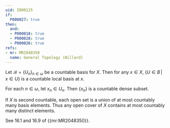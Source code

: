 ```yaml
---
uid: I000125
if:
  P000027: true
then:
  and:
  - P000018: true
  - P000028: true
  - P000026: true
refs:
- mr: MR2048350
  name: General Topology (Willard)
---
```


Let $\mathcal{B}=\{U_n\}_{n \in \omega}$ be a countable basis for $X$. Then for any $x \in X$, $\{U \in B\,|\,x \in U\}$ is a countable local basis at $x$.

For each $n \in \omega$, let $x_n \in U_n$. Then $\{x_n\}$ is a countable dense subset.

If $X$ is second countable, each open set is a union of at most countably many basis elements. Thus any open cover of $X$ contains at most countably many distinct elements.

See 16.1 and 16.9 of {{mr:MR2048350}}.
